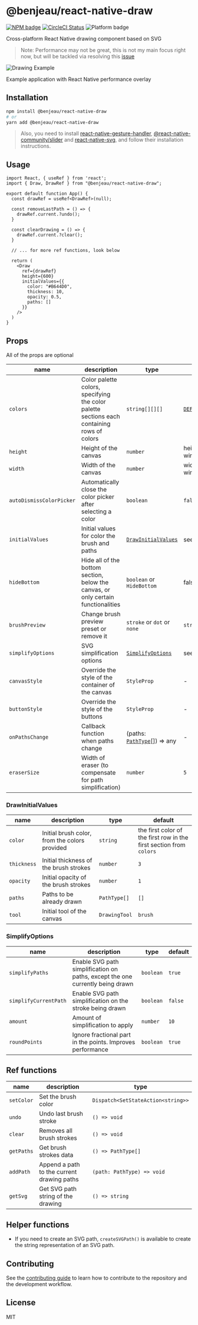 # @benjeau/react-native-draw

[![NPM badge](https://img.shields.io/npm/v/@benjeau/react-native-draw)](https://www.npmjs.com/package/@benjeau/react-native-draw) [![CircleCI Status](https://img.shields.io/circleci/build/gh/BenJeau/react-native-draw)](https://app.circleci.com/pipelines/github/BenJeau/react-native-draw) ![Platform badge](https://img.shields.io/badge/platform-android%20%7C%20ios%20%7C%20web-blue)

Cross-platform React Native drawing component based on SVG

> Note: Performance may not be great, this is not my main focus right now, but will be tackled via resolving this [issue](https://github.com/BenJeau/react-native-draw/issues/4)

![Drawing Example](assets/drawingExample.gif)

Example application with React Native performance overlay

## Installation

```sh
npm install @benjeau/react-native-draw
# or
yarn add @benjeau/react-native-draw
```

> Also, you need to install [react-native-gesture-handler](https://github.com/software-mansion/react-native-gesture-handler), [@react-native-community/slider](https://github.com/callstack/react-native-slider) and [react-native-svg](https://github.com/react-native-svg/react-native-svg), and follow their installation instructions.

## Usage

```tsx
import React, { useRef } from 'react';
import { Draw, DrawRef } from "@benjeau/react-native-draw";

export default function App() {
  const drawRef = useRef<DrawRef>(null);

  const removeLastPath = () => {
    drawRef.current.?undo();
  }

  const clearDrawing = () => {
    drawRef.current.?clear();
  }

  // ... for more ref functions, look below

  return (
    <Draw
      ref={drawRef}
      height={600}
      initialValues={{
        color: "#B644D0",
        thickness: 10,
        opacity: 0.5,
        paths: []
      }}
    />
  )
}
```

## Props

All of the props are optional

| name                     | description                                                                                | type                                           | default                                |
| ------------------------ | ------------------------------------------------------------------------------------------ | ---------------------------------------------- | -------------------------------------- |
| `colors`                 | Color palette colors, specifying the color palette sections each containing rows of colors | `string[][][]`                                 | [`DEFAULT_COLORS`](./src/constants.ts) |
| `height`                 | Height of the canvas                                                                       | `number`                                       | height of the window - 80              |
| `width`                  | Width of the canvas                                                                        | `number`                                       | width of the window                    |
| `autoDismissColorPicker` | Automatically close the color picker after selecting a color                               | `boolean`                                      | `false`                                |
| `initialValues`          | Initial values for color the brush and paths                                               | [`DrawInitialValues`](./src/Draw.tsx)          | see [below](#DrawInitialValues)        |
| `hideBottom`             | Hide all of the bottom section, below the canvas, or only certain functionalities          | `boolean` or `HideBottom`                      | false                                  |
| `brushPreview`           | Change brush preview preset or remove it                                                   | `stroke` or `dot` or `none`                    | `stroke`                               |
| `simplifyOptions`        | SVG simplification options                                                                 | [`SimplifyOptions`](./src/Draw.tsx)            | see [below](#SimplifyOptions)          |
| `canvasStyle`            | Override the style of the container of the canvas                                          | `StyleProp`                                    | -                                      |
| `buttonStyle`            | Override the style of the buttons                                                          | `StyleProp`                                    | -                                      |
| `onPathsChange`          | Callback function when paths change                                                        | (paths: [`PathType`](./src/types.ts)[]) => any | -                                      |
| `eraserSize`             | Width of eraser (to compensate for path simplification)                                    | `number`                                       | `5`                                    |

### DrawInitialValues

| name        | description                                   | type          | default                                                             |
| ----------- | --------------------------------------------- | ------------- | ------------------------------------------------------------------- |
| `color`     | Initial brush color, from the colors provided | `string`      | the first color of the first row in the first section from `colors` |
| `thickness` | Initial thickness of the brush strokes        | `number`      | `3`                                                                 |
| `opacity`   | Initial opacity of the brush strokes          | `number`      | `1`                                                                 |
| `paths`     | Paths to be already drawn                     | `PathType[]`  | `[]`                                                                |
| `tool`      | Initial tool of the canvas                    | `DrawingTool` | `brush`                                                             |

### SimplifyOptions

| name                  | description                                                                   | type      | default |
| --------------------- | ----------------------------------------------------------------------------- | --------- | ------- |
| `simplifyPaths`       | Enable SVG path simplification on paths, except the one currently being drawn | `boolean` | `true`  |
| `simplifyCurrentPath` | Enable SVG path simplification on the stroke being drawn                      | `boolean` | `false` |
| `amount`              | Amount of simplification to apply                                             | `number`  | `10`    |
| `roundPoints`         | Ignore fractional part in the points. Improves performance                    | `boolean` | `true`  |

## Ref functions

| name       | description                                | type                               |
| ---------- | ------------------------------------------ | ---------------------------------- |
| `setColor` | Set the brush color                        | `Dispatch<SetStateAction<string>>` |
| `undo`     | Undo last brush stroke                     | `() => void`                       |
| `clear`    | Removes all brush strokes                  | `() => void`                       |
| `getPaths` | Get brush strokes data                     | `() => PathType[]`                 |
| `addPath`  | Append a path to the current drawing paths | `(path: PathType) => void`         |
| `getSvg`   | Get SVG path string of the drawing         | `() => string`                     |

## Helper functions

* If you need to create an SVG path, `createSVGPath()` is available to create the string representation of an SVG path.

## Contributing

See the [contributing guide](CONTRIBUTING.md) to learn how to contribute to the repository and the development workflow.

## License

MIT
